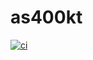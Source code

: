 # as400kt

[![ci][1]][2]

[1]: https://github.com/friederbluemle/as400kt/workflows/ci/badge.svg
[2]: https://github.com/friederbluemle/as400kt/actions

